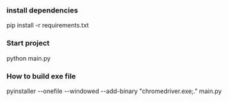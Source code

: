 ### install dependencies

pip install -r requirements.txt

### Start project
python main.py

### How to build exe file 
pyinstaller --onefile --windowed --add-binary "chromedriver.exe;." main.py
